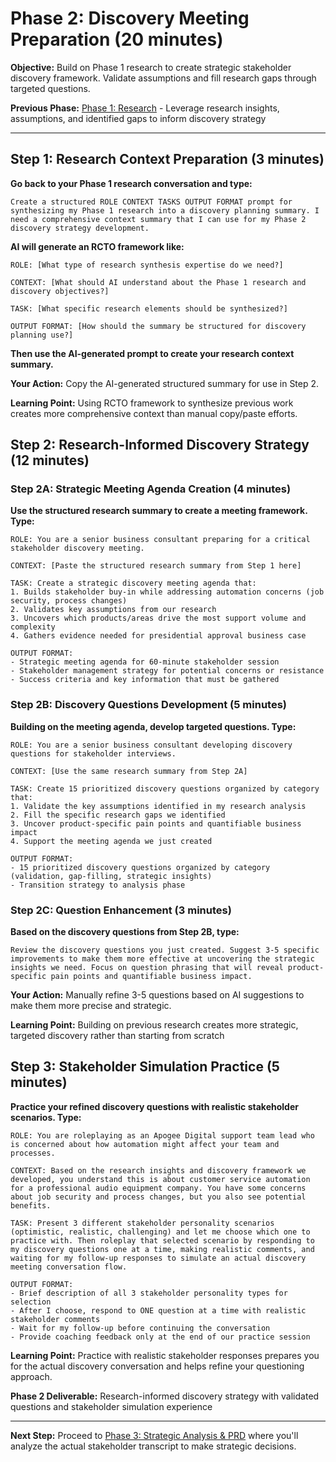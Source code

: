 # Phase 2: Discovery Meeting Preparation (20 minutes)

**Objective:** Build on Phase 1 research to create strategic stakeholder discovery framework. Validate assumptions and fill research gaps through targeted questions.

**Previous Phase:** [Phase 1: Research](./phase1_research.md) - Leverage research insights, assumptions, and identified gaps to inform discovery strategy

---

## Step 1: Research Context Preparation (3 minutes)

**Go back to your Phase 1 research conversation and type:**
```
Create a structured ROLE CONTEXT TASKS OUTPUT FORMAT prompt for synthesizing my Phase 1 research into a discovery planning summary. I need a comprehensive context summary that I can use for my Phase 2 discovery strategy development.
```

**AI will generate an RCTO framework like:**
```
ROLE: [What type of research synthesis expertise do we need?]

CONTEXT: [What should AI understand about the Phase 1 research and discovery objectives?]

TASK: [What specific research elements should be synthesized?]

OUTPUT FORMAT: [How should the summary be structured for discovery planning use?]
```

**Then use the AI-generated prompt to create your research context summary.**

**Your Action:** Copy the AI-generated structured summary for use in Step 2.

**Learning Point:** Using RCTO framework to synthesize previous work creates more comprehensive context than manual copy/paste efforts.

## Step 2: Research-Informed Discovery Strategy (12 minutes)

### Step 2A: Strategic Meeting Agenda Creation (4 minutes)
**Use the structured research summary to create a meeting framework. Type:**
```
ROLE: You are a senior business consultant preparing for a critical stakeholder discovery meeting.

CONTEXT: [Paste the structured research summary from Step 1 here]

TASK: Create a strategic discovery meeting agenda that:
1. Builds stakeholder buy-in while addressing automation concerns (job security, process changes)
2. Validates key assumptions from our research
3. Uncovers which products/areas drive the most support volume and complexity
4. Gathers evidence needed for presidential approval business case

OUTPUT FORMAT:
- Strategic meeting agenda for 60-minute stakeholder session
- Stakeholder management strategy for potential concerns or resistance
- Success criteria and key information that must be gathered
```

### Step 2B: Discovery Questions Development (5 minutes)
**Building on the meeting agenda, develop targeted questions. Type:**
```
ROLE: You are a senior business consultant developing discovery questions for stakeholder interviews.

CONTEXT: [Use the same research summary from Step 2A]

TASK: Create 15 prioritized discovery questions organized by category that:
1. Validate the key assumptions identified in my research analysis
2. Fill the specific research gaps we identified
3. Uncover product-specific pain points and quantifiable business impact
4. Support the meeting agenda we just created

OUTPUT FORMAT:
- 15 prioritized discovery questions organized by category (validation, gap-filling, strategic insights)
- Transition strategy to analysis phase
```

### Step 2C: Question Enhancement (3 minutes)
**Based on the discovery questions from Step 2B, type:**
```
Review the discovery questions you just created. Suggest 3-5 specific improvements to make them more effective at uncovering the strategic insights we need. Focus on question phrasing that will reveal product-specific pain points and quantifiable business impact.
```

**Your Action:** Manually refine 3-5 questions based on AI suggestions to make them more precise and strategic.

**Learning Point:** Building on previous research creates more strategic, targeted discovery rather than starting from scratch

## Step 3: Stakeholder Simulation Practice (5 minutes)
**Practice your refined discovery questions with realistic stakeholder scenarios. Type:**
```
ROLE: You are roleplaying as an Apogee Digital support team lead who is concerned about how automation might affect your team and processes.

CONTEXT: Based on the research insights and discovery framework we developed, you understand this is about customer service automation for a professional audio equipment company. You have some concerns about job security and process changes, but you also see potential benefits.

TASK: Present 3 different stakeholder personality scenarios (optimistic, realistic, challenging) and let me choose which one to practice with. Then roleplay that selected scenario by responding to my discovery questions one at a time, making realistic comments, and waiting for my follow-up responses to simulate an actual discovery meeting conversation flow.

OUTPUT FORMAT:
- Brief description of all 3 stakeholder personality types for selection
- After I choose, respond to ONE question at a time with realistic stakeholder comments
- Wait for my follow-up before continuing the conversation
- Provide coaching feedback only at the end of our practice session
```

**Learning Point:** Practice with realistic stakeholder responses prepares you for the actual discovery conversation and helps refine your questioning approach.

**Phase 2 Deliverable:** Research-informed discovery strategy with validated questions and stakeholder simulation experience

---

**Next Step:** Proceed to [Phase 3: Strategic Analysis & PRD](./phase3_analysis.md) where you'll analyze the actual stakeholder transcript to make strategic decisions.